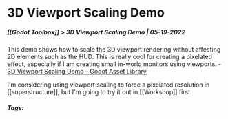 # 3D Viewport Scaling Demo
##### [[Godot Toolbox]] > 3D Viewport Scaling Demo | 05-19-2022

This demo shows how to scale the 3D viewport rendering without affecting 2D elements such as the HUD. This is really cool for creating a pixelated effect, especially if I am creating small in-world monitors using viewports.
	- [3D Viewport Scaling Demo - Godot Asset Library](https://godotengine.org/asset-library/asset/586)

I'm considering using viewport scaling to force a pixelated resolution in [[superstructure]], but I'm going to try it out in [[Workshop]] first.

##### Tags: 